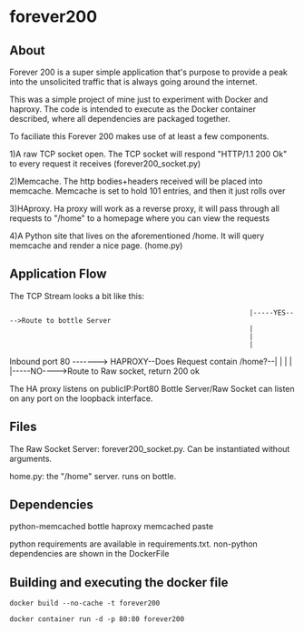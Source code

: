 # forever200

## About

Forever 200 is a super simple application that's purpose to provide a peak into the unsolicited traffic that is always going around the internet.

This was a simple project of mine just to experiment with Docker and haproxy. The code is intended to execute as the Docker container described, where all dependencies are packaged together.

To faciliate this Forever 200 makes use of at least a few components.

1)A raw TCP socket open. The TCP socket will respond "HTTP/1.1 200 Ok" to every request it receives (forever200_socket.py)

2)Memcache. The http bodies+headers received will be placed into memcache. Memcache is set to hold 101 entries, and then it just rolls over

3)HAproxy. Ha proxy will work as a reverse proxy, it will pass through all requests to "/home" to a homepage where you can view the requests

4)A Python site that lives on the aforementioned /home. It will query memcache and render a nice page. (home.py)

## Application Flow

The TCP Stream looks a bit like this:

                                                               |-----YES---->Route to bottle Server
                                                               |
                                                               |
                                                               |
Inbound port 80 -------> HAPROXY--Does Request contain /home?--|
                                                               |
                                                               |
                                                               |
                                                               |-----NO---->Route to Raw socket, return 200 ok

The HA proxy listens on publicIP:Port80
Bottle Server/Raw Socket can listen on any port on the loopback interface.

## Files

The Raw Socket Server: forever200_socket.py. Can be instantiated without arguments.

home.py: the "/home" server. runs on bottle.

## Dependencies

python-memcached
bottle
haproxy
memcached
paste

python requirements are available in requirements.txt. non-python dependencies are shown in the DockerFile

## Building and executing the docker file

`docker build --no-cache -t forever200`

`docker container run -d -p 80:80 forever200`